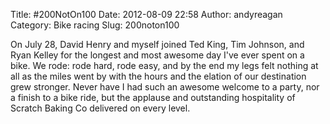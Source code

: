Title: #200NotOn100
Date: 2012-08-09 22:58
Author: andyreagan
Category: Bike racing
Slug: 200noton100

On July 28, David Henry and myself joined Ted King, Tim Johnson, and
Ryan Kelley for the longest and most awesome day I've ever spent on a
bike. We rode: rode hard, rode easy, and by the end my legs felt nothing
at all as the miles went by with the hours and the elation of our
destination grew stronger. Never have I had such an awesome welcome to a
party, nor a finish to a bike ride, but the applause and outstanding
hospitality of Scratch Baking Co delivered on every level.
